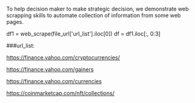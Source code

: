 To help decision maker to make strategic decision, we demonstrate web scrapping skills to automate collection of information from some web pages.

df1 = web_scrape(file_url['url_list'].iloc[0])
df = df1.iloc[:, 0:3]

###url_list:

https://finance.yahoo.com/cryptocurrencies/

https://finance.yahoo.com/gainers

https://finance.yahoo.com/currencies

https://coinmarketcap.com/nft/collections/

